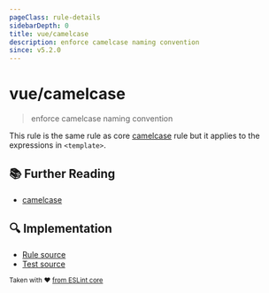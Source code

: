 ```yaml
---
pageClass: rule-details
sidebarDepth: 0
title: vue/camelcase
description: enforce camelcase naming convention
since: v5.2.0
---
```

# vue/camelcase
> enforce camelcase naming convention

This rule is the same rule as core [camelcase] rule but it applies to the expressions in `<template>`.

## :books: Further Reading

- [camelcase]

[camelcase]: https://eslint.org/docs/rules/camelcase

## :mag: Implementation

- [Rule source](https://github.com/vuejs/eslint-plugin-vue/blob/master/lib/rules/camelcase.js)
- [Test source](https://github.com/vuejs/eslint-plugin-vue/blob/master/tests/lib/rules/camelcase.js)

<sup>Taken with ❤️ [from ESLint core](https://eslint.org/docs/rules/camelcase)</sup>
